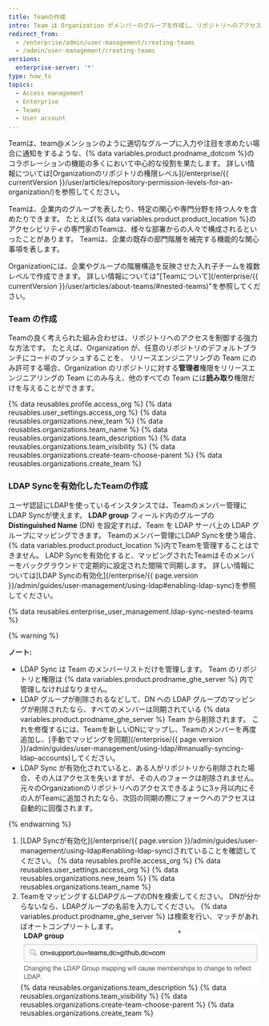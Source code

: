 ```yaml
---
title: Teamの作成
intro: Team は Organization がメンバーのグループを作成し、リポジトリへのアクセスを制御できるようにします。 Team のメンバーには特定のリポジトリの読み取り、書き込み、管理権限を与えることができます。
redirect_from:
  - /enterprise/admin/user-management/creating-teams
  - /admin/user-management/creating-teams
versions:
  enterprise-server: '*'
type: how_to
topics:
  - Access management
  - Enterprise
  - Teams
  - User account
---
```


Teamは、team@メンションのように適切なグループに入力や注目を求めたい場合に通知をするような、{% data variables.product.prodname_dotcom %}のコラボレーションの機能の多くにおいて中心的な役割を果たします。 詳しい情報については[Organizationのリポジトリの権限レベル](/enterprise/{{ currentVersion }}/user/articles/repository-permission-levels-for-an-organization/)を参照してください。

Teamは、企業内のグループを表したり、特定の関心や専門分野を持つ人々を含めたりできます。 たとえば{% data variables.product.product_location %}のアクセシビリティの専門家のTeamは、様々な部署からの人々で構成されるといったことがあります。 Teamは、企業の既存の部門階層を補完する機能的な関心事項を表します。

Organizationには、企業やグループの階層構造を反映させた入れ子チームを複数レベルで作成できます。 詳しい情報については"[Teamについて](/enterprise/{{ currentVersion }}/user/articles/about-teams/#nested-teams)"を参照してください。

### Team の作成

Teamの良く考えられた組み合わせは、リポジトリへのアクセスを制御する強力な方法です。 たとえば、Organization が、任意のリポジトリのデフォルトブランチにコードのプッシュすることを、 リリースエンジニアリングの Team にのみ許可する場合、Organization のリポジトリに対する**管理者**権限をリリースエンジニアリングの Team にのみ与え、他のすべての Team には**読み取り**権限だけを与えることができます。

{% data reusables.profile.access_org %}
{% data reusables.user_settings.access_org %}
{% data reusables.organizations.new_team %}
{% data reusables.organizations.team_name %}
{% data reusables.organizations.team_description %}
{% data reusables.organizations.team_visibility %}
{% data reusables.organizations.create-team-choose-parent %}
{% data reusables.organizations.create_team %}

### LDAP Syncを有効化したTeamの作成

ユーザ認証にLDAPを使っているインスタンスでは、Teamのメンバー管理にLDAP Syncが使えます。 **LDAP group** フィールド内のグループの **Distinguished Name** (DN) を設定すれば、Team を LDAP サーバ上の LDAP グループにマッピングできます。 Teamのメンバー管理にLDAP Syncを使う場合、{% data variables.product.product_location %}内でTeamを管理することはできません。 LADP Syncを有効化すると、マッピングされたTeamはそのメンバーをバックグラウンドで定期的に設定された間隔で同期します。 詳しい情報については[LDAP Syncの有効化](/enterprise/{{ page.version }}/admin/guides/user-management/using-ldap#enabling-ldap-sync)を参照してください。

{% data reusables.enterprise_user_management.ldap-sync-nested-teams %}

{% warning %}

**ノート:**
- LDAP Sync は Team のメンバーリストだけを管理します。 Team のリポジトリと権限は {% data variables.product.prodname_ghe_server %} 内で管理しなければなりません。
- LDAP グループが削除されるなどして、DN への LDAP グループのマッピングが削除されたなら、すべてのメンバーは同期されている {% data variables.product.prodname_ghe_server %} Team から削除されます。 これを修復するには、Teamを新しいDNにマップし、Teamのメンバーを再度追加し、[手動でマッピングを同期](/enterprise/{{ page.version }}/admin/guides/user-management/using-ldap/#manually-syncing-ldap-accounts)してください。
- LDAP Sync が有効化されていると、ある人がリポジトリから削除された場合、その人はアクセスを失いますが、その人のフォークは削除されません。 元々のOrganizationのリポジトリへのアクセスできるように3ヶ月以内にその人がTeamに追加されたなら、次回の同期の際にフォークへのアクセスは自動的に回復されます。

{% endwarning %}

1. [LDAP Syncが有効化](/enterprise/{{ page.version }}/admin/guides/user-management/using-ldap#enabling-ldap-sync)されていることを確認してください。
{% data reusables.profile.access_org %}
{% data reusables.user_settings.access_org %}
{% data reusables.organizations.new_team %}
{% data reusables.organizations.team_name %}
6. TeamをマッピングするLDAPグループのDNを検索してください。 DNが分からないなら、LDAPグループの名前を入力してください。 {% data variables.product.prodname_ghe_server %} は検索を行い、マッチがあればオートコンプリートします。 ![LDAP グループ DN へのマッピング](/assets/images/enterprise/orgs-and-teams/ldap-group-mapping.png)
{% data reusables.organizations.team_description %}
{% data reusables.organizations.team_visibility %}
{% data reusables.organizations.create-team-choose-parent %}
{% data reusables.organizations.create_team %}
